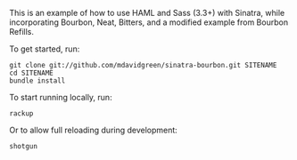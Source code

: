 This is an example of how to use HAML and Sass (3.3+) with Sinatra, while incorporating Bourbon, Neat, Bitters, and a modified example from Bourbon Refills. 

To get started, run:

    git clone git://github.com/mdavidgreen/sinatra-bourbon.git SITENAME
    cd SITENAME
    bundle install

To start running locally, run:

    rackup

Or to allow full reloading during development:

    shotgun
